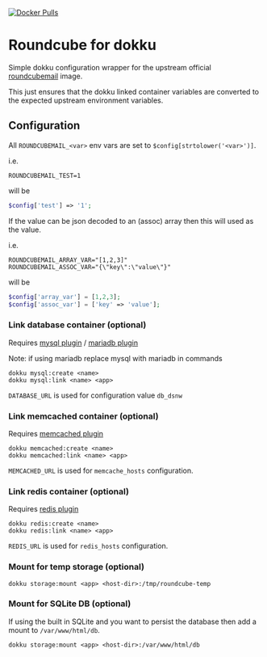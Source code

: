 [![Docker Pulls](https://img.shields.io/docker/pulls/kingsquare/roundcube-dokku.svg)](https://hub.docker.com/r/kingsquare/roundcube-dokku/)

# Roundcube for dokku

Simple dokku configuration wrapper for the upstream official [roundcubemail](https://hub.docker.com/r/roundcube/roundcubemail) image.

This just ensures that the dokku linked container variables are converted to the expected upstream environment variables.

## Configuration

All `ROUNDCUBEMAIL_<var>` env vars are set to `$config[strtolower('<var>')]`. 

i.e.

````shell
ROUNDCUBEMAIL_TEST=1
````

will be 

````php
$config['test'] => '1';
````

If the value can be json decoded to an (assoc) array then this will used as the value.

i.e.

````shell
ROUNDCUBEMAIL_ARRAY_VAR="[1,2,3]"
ROUNDCUBEMAIL_ASSOC_VAR="{\"key\":\"value\"}"
````

will be 

````php
$config['array_var'] = [1,2,3];
$config['assoc_var'] = ['key' => 'value'];
````

### Link database container (optional)

Requires [mysql plugin](https://github.com/dokku/dokku-mysql) / [mariadb plugin](https://github.com/dokku/dokku-mariadb)

Note: if using mariadb replace mysql with mariadb in commands

    dokku mysql:create <name>
    dokku mysql:link <name> <app>

`DATABASE_URL` is used for configuration value `db_dsnw`

### Link memcached container (optional)

Requires [memcached plugin](https://github.com/dokku/dokku-memcached)

    dokku memcached:create <name>
    dokku memcached:link <name> <app>

`MEMCACHED_URL` is used for `memcache_hosts` configuration.

### Link redis container (optional)

Requires [redis plugin](https://github.com/dokku/dokku-redis)

    dokku redis:create <name>
    dokku redis:link <name> <app>

`REDIS_URL` is used for `redis_hosts` configuration.

### Mount for temp storage (optional)

    dokku storage:mount <app> <host-dir>:/tmp/roundcube-temp

### Mount for SQLite DB (optional)

If using the built in SQLite and you want to persist the database then add a mount to `/var/www/html/db`.

    dokku storage:mount <app> <host-dir>:/var/www/html/db
